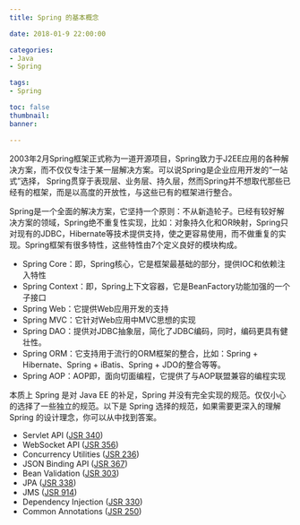 ```yaml
---
title: Spring 的基本概念

date: 2018-01-9 22:00:00

categories:
- Java
- Spring

tags:
- Spring

toc: false
thumbnail: 
banner: 

---
```



2003年2月Spring框架正式称为一道开源项目，Spring致力于J2EE应用的各种解决方案，而不仅仅专注于某一层解决方案。可以说Spring是企业应用开发的“一站式”选择， Spring贯穿于表现层、业务层、持久层，然而Spring并不想取代那些已经有的框架，而是以高度的开放性，与这些已有的框架进行整合。

Spring是一个全面的解决方案，它坚持一个原则：不从新造轮子。已经有较好解决方案的领域，Spring绝不重复性实现，比如：对象持久化和OR映射，Spring只对现有的JDBC，Hibernate等技术提供支持，使之更容易使用，而不做重复的实现。Spring框架有很多特性，这些特性由7个定义良好的模块构成。



-  Spring Core：即，Spring核心，它是框架最基础的部分，提供IOC和依赖注入特性
- Spring Context：即，Spring上下文容器，它是BeanFactory功能加强的一个子接口
- Spring Web：它提供Web应用开发的支持
- Spring MVC：它针对Web应用中MVC思想的实现
- Spring DAO：提供对JDBC抽象层，简化了JDBC编码，同时，编码更具有健壮性。
- Spring ORM：它支持用于流行的ORM框架的整合，比如：Spring + Hibernate、Spring + iBatis、Spring + JDO的整合等等。
- Spring AOP：AOP即，面向切面编程，它提供了与AOP联盟兼容的编程实现



本质上 Spring 是对 Java EE 的补足，Spring 并没有完全实现的规范。仅仅小心的选择了一些独立的规范。以下是 Spring 选择的规范，如果需要更深入的理解 Spring 的设计理念，你可以从中找到答案。

- Servlet API ([JSR 340](https://jcp.org/en/jsr/detail?id=340))
- WebSocket API ([JSR 356](https://www.jcp.org/en/jsr/detail?id=356))
- Concurrency Utilities ([JSR 236](https://www.jcp.org/en/jsr/detail?id=236))
- JSON Binding API ([JSR 367](https://jcp.org/en/jsr/detail?id=367))
- Bean Validation ([JSR 303](https://jcp.org/en/jsr/detail?id=303))
- JPA ([JSR 338](https://jcp.org/en/jsr/detail?id=338))
- JMS ([JSR 914](https://jcp.org/en/jsr/detail?id=914))
- Dependency Injection ([JSR 330](https://www.jcp.org/en/jsr/detail?id=330))
- Common Annotations ([JSR 250](https://jcp.org/en/jsr/detail?id=250)) 

